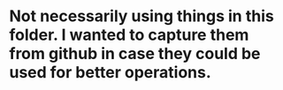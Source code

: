 # Not necessarily using things in this folder. I wanted to capture them from github in case they could be used for better operations.